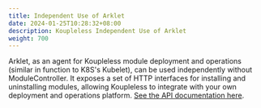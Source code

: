 ```yaml
---
title: Independent Use of Arklet
date: 2024-01-25T10:28:32+08:00
description: Koupleless Independent Use of Arklet
weight: 700
---
```


Arklet, as an agent for Koupleless module deployment and operations (similar in function to K8S's Kubelet), can be used independently without ModuleController. It exposes a set of HTTP interfaces for installing and uninstalling modules, allowing Koupleless to integrate with your own deployment and operations platform. [See the API documentation here](https://github.com/koupleless/koupleless/blob/main/koupleless-runtime/README.md).


<br/>
<br/>
